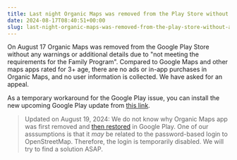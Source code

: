 ```yaml
---
title: Last night Organic Maps was removed from the Play Store without any warnings or additional details due to "not meeting the requirements for the Family Program"
date: 2024-08-17T08:40:51+00:00
slug: last-night-organic-maps-was-removed-from-the-play-store-without-any-warnings-or-additional-details-due-to-not-meeting-the-requirements-for-the-family-program
---
```


On August 17 Organic Maps was removed from the Google Play Store without any warnings or additional details due to "not meeting the requirements for the Family Program". Compared to Google Maps and other maps apps rated for 3+ age, there are no ads or in-app purchases in Organic Maps, and no user information is collected. We have asked for an appeal.

As a temporary workaround for the Google Play issue, you can install the new upcoming Google Play update from [this link](https://cdn.organicmaps.app/apk/OrganicMaps-24081605-GooglePlay.apk).

> Updated on August 19, 2024:
> We do not know why Organic Maps app was first removed and [then restored](@/news/2024-08-18/403/index.md) in Google Play. One of our asssumptions is that it _may_ be related to the password-based login to OpenStreetMap. Therefore, the login is temporarily disabled. We will try to find a solution ASAP.
